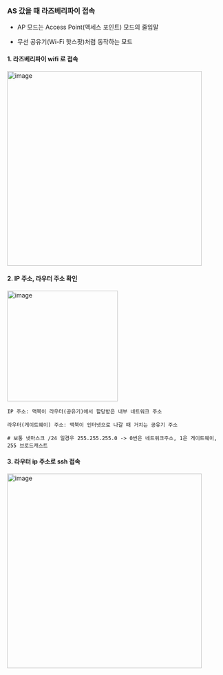 ### AS 갔을 때 라즈베리파이 접속

- AP 모드는 Access Point(액세스 포인트) 모드의 줄임말

- 무선 공유기(Wi-Fi 핫스팟)처럼 동작하는 모드

#### 1. 라즈베리파이 wifi 로 접속

<img width="452" alt="image" src="https://github.com/user-attachments/assets/8e75fa1b-87da-4747-98ab-9a01f3d9c2bd" />


#### 2. IP 주소, 라우터 주소 확인

<img width="257" alt="image" src="https://github.com/user-attachments/assets/c4a5f3bd-7e99-40b2-bbea-8d07e778f1ad" />

```
IP 주소: 맥북이 라우터(공유기)에서 할당받은 내부 네트워크 주소

라우터(게이트웨이) 주소: 맥북이 인터넷으로 나갈 때 거치는 공유기 주소

# 보통 넷마스크 /24 일경우 255.255.255.0 -> 0번은 네트워크주소, 1은 게이트웨이, 255 브로드캐스트
```

#### 3. 라우터 ip 주소로 ssh 접속

<img width="452" alt="image" src="https://github.com/user-attachments/assets/4e932681-9c95-4ca5-9ae1-afbe8fb6d646" />
